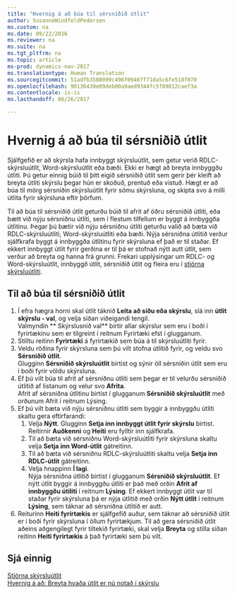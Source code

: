 ```yaml
---
title: "Hvernig á að búa til sérsniðið útlit"
author: SusanneWindfeldPedersen
ms.custom: na
ms.date: 09/22/2016
ms.reviewer: na
ms.suite: na
ms.tgt_pltfrm: na
ms.topic: article
ms-prod: dynamics-nav-2017
ms.translationtype: Human Translation
ms.sourcegitcommit: 51adfb3588099c496f0946ff71da5c6fe518f070
ms.openlocfilehash: 90136439e09deb00a9aed9344fc5f89812caef3a
ms.contentlocale: is-is
ms.lasthandoff: 06/26/2017

---
```


# <a name="how-to-create-a-custom-report-layout"></a>Hvernig á að búa til sérsniðið útlit
Sjálfgefið er að skýrsla hafa innbyggt skýrsluútlit, sem getur verið RDLC-skýrsluútlit, Word-skýrsluútlit eða bæði. Ekki er hægt að breyta innbyggðu útliti. Þú getur einnig búið til þitt eigið sérsniðið útlit sem gerir þér kleift að breyta útliti skýrslu þegar hún er skoðuð, prentuð eða vistuð. Hægt er að búa til mörg sérsniðin skýrsluútlit fyrir sömu skýrsluna, og skipta svo á milli útlita fyrir skýrsluna eftir þörfum.

Til að búa til sérsniðið útlit geturðu búið til afrit af öðru sérsniðið útliti, eða bætt við nýju sérsniðnu útliti, sem í flestum tilfellum er byggt á innbyggða útlitinu. Þegar þú bætir við nýju sérsniðnu útliti geturðu valið að bæta við RDLC-skýrsluútliti, Word-skýrsluútliti eða bæði. Nýja sérsniðna útlitið verður sjálfkrafa byggt á innbyggða útlitinu fyrir skýrsluna ef það er til staðar. Ef ekkert innbyggt útlit fyrir gerðina er til þá er stofnað nýtt autt útlit, sem verður að breyta og hanna frá grunni. Frekari upplýsingar um RDLC- og Word-skýrsluútlit, innbyggð útlit, sérsniðið útlit og fleira eru í [stjórna skýrsluútliti](ui-manage-report-layouts.md).  

## <a name="to-create-a-custom-layout"></a>Til að búa til sérsniðið útlit
1. Í efra hægra horni skal útlit táknið **Leita að síðu eða skýrslu**, slá inn **útlit skýrslu - val**, og velja síðan viðeigandi tengil.  
Valmyndin ** Skýrslusnið val** birtir allar skýrslur sem eru í boði í fyrirtækinu sem er tilgreint í reitnum Fyrirtæki efst í glugganum.
2. Stilltu reitinn **Fyrirtæki** á fyrirtækið sem búa á til skýrsluútliti fyrir.
3. Veldu röðina fyrir skýrsluna sem þú vilt stofna útlitið fyrir, og veldu svo **Sérsniðið útlit**.  
Glugginn **Sérsniðið skýrsluútlit** birtist og sýnir öll sérsniðin útlit sem eru í boði fyrir völdu skýrsluna.
4. Ef þú vilt búa til afrit af sérsniðnu útliti sem þegar er til velurðu sérsniðið útlitið af listanum og velur svo **Afrita**.  
Afrit af sérsniðna útlitinu birtist í glugganum **Sérsniðið skýrsluútlit** með orðunum Afrit í reitnum Lýsing.
5. Ef þú vilt bæta við nýju sérsniðnu útliti sem byggir á innbyggðu útliti skaltu gera eftirfarandi:  
    1. Velja **Nýtt**. Glugginn **Setja inn innbyggt útlit fyrir skýrslu** birtist. Reitirnir **Auðkenni** og **Heiti** eru fylltir inn sjálfkrafa.
    2. Til að bæta við sérsniðnu Word-skýrsluútliti fyrir skýrsluna skaltu velja **Setja inn Word-útlit** gátreitinn.
    3. Til að bæta við sérsniðnu RDLC-skýrsluútliti skaltu velja **Setja inn RDLC-útlit** gátreitinn.
    4. Velja hnappinn **Í lagi**.  
    Nýja sérsniðna útlitið birtist í glugganum **Sérsniðið skýrsluútlit**. Ef nýtt útlit byggir á innbyggðu útliti er það með orðin **Afrit af innbyggðu útiliti** í reitnum **Lýsing**. Ef ekkert innbyggt útlit var til staðar fyrir skýrsluna þá er nýja útlitið með orðin **Nýtt útlit** í reitnum **Lýsing**, sem táknar að sérsniðna útlitið er autt.
6. Reiturinn **Heiti fyrirtækis** er sjálfgefið auður, sem táknar að sérsniðið útlit er í boði fyrir skýrsluna í öllum fyrirtækjum. Til að gera sérsniðið útlit aðeins aðgengilegt fyrir tiltekið fyrirtæki, skal velja **Breyta** og stilla síðan reitinn **Heiti fyrirtækis** á það fyrirtæki sem þú vilt.

## <a name="see-also"></a>Sjá einnig
[Stjórna skýrsluútlit](ui-manage-report-layouts.md)  
[Hvernig á að: Breyta hvaða útlit er nú notað í skýrslu](ui-how-change-layout-currently-used-report.md)

